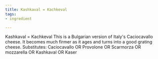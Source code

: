 ```yaml
---
title: Kashkaval = Kachkeval
tags:
- ingredient

---
```

Kashkaval = Kachkeval This is a Bulgarian version of Italy's Caciocavallo cheese. It becomes much firmer as it ages and turns into a good grating cheese. Substitutes: Caciocavallo OR Provolone OR Scarmorza OR mozzarella OR Kashkaval OR Kaser
